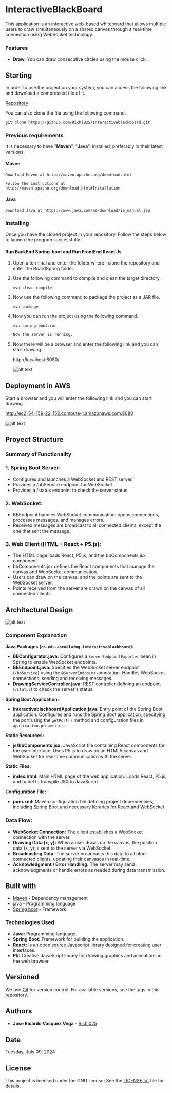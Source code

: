 
# InteractiveBlackBoard

This application is an interactive web-based whiteboard that allows multiple users to draw simultaneously on a shared canvas through a real-time connection using WebSocket technology.

### Features
+ **Draw**: You can draw consecutive circles using the mouse click.


## Starting

In order to use the project on your system, you can access the following link and download a compressed file of it.

[Repository](https://github.com/Richi025/Interactiveblackboard.git) 

You can also clone the file using the following command.

```
git clone https://github.com/Richi025/Interactiveblackboard.git 
```

### Previous requirements

It is necessary to have "**Maven**", "**Java**", installed, preferably in their latest versions.

#### Maven
```
Download Maven at http://maven.apache.org/download.html 

Follow the instructions at http://maven.apache.org/download.html#Installation
```
#### Java

```
Download Java at https://www.java.com/es/download/ie_manual.jsp
```

### Installing

Once you have the cloned project in your repository. Follow the steps below to launch the program successfully.

#### Run BackEnd Spring-boot and Run FrontEnd React Js

1. Open a terminal and enter the folder where I clone the repository and enter the BoardSpring folder.

2. Use the following command to compile and clean the target directory.
    ```
    mvn clean compile
    ```
3. Now use the following command to package the project as a JAR file.

    ```
    mvn package
    ```

4. Now you can run the project using the following command.

    ```
    mvn spring-boot:run

    Now the server is running.
    ```

4. Now there will be a browser and enter the following link and you can start drawing.

    http://localhost:8080/ 

    ![alt text](images/imageRun.png)

## Deployment in AWS

Start a browser and you will enter the following link and you can start drawing.

http://ec2-54-159-22-152.compute-1.amazonaws.com:8080 

![alt text](images/imagenTest.png) 

## Proyect Structure

### Summary of Functionality

### 1. Spring Boot Server:

+ Configures and launches a WebSocket and REST server.
+ Provides a /bbService endpoint for WebSocket.
+ Provides a /status endpoint to check the server status.

### 2. WebSocket:

+ BBEndpoint handles WebSocket communication: opens connections, processes messages, and manages errors.
+ Received messages are broadcast to all connected clients, except the one that sent the message.

### 3. Web Client (HTML + React + P5.js):

+ The HTML page loads React, P5.js, and the bbComponents.jsx component.
+ bbComponents.jsx defines the React components that manage the canvas and WebSocket communication.
+ Users can draw on the canvas, and the points are sent to the WebSocket server.
+ Points received from the server are drawn on the canvas of all connected clients.

## Architectural Design

![alt text](images/Blankdiagram.png)

### Component Explanation

**Java Packages (`co.edu.escuelaing.interactiveblackboard`):**

- **BBConfigurator.java:** Configures a `ServerEndpointExporter` bean in Spring to enable WebSocket endpoints.
- **BBEndpoint.java:** Specifies the WebSocket server endpoint (`/bbService`) using the `@ServerEndpoint` annotation. Handles WebSocket connections, sending and receiving messages.
- **DrawingServiceController.java:** REST controller defining an endpoint (`/status`) to check the server's status.

**Spring Boot Application:**

- **InteractiveblackboardApplication.java:** Entry point of the Spring Boot application. Configures and runs the Spring Boot application, specifying the port using the `getPort()` method and configuration files in `application.properties`.

**Static Resources:**

- **js/bbComponents.jsx:** JavaScript file containing React components for the user interface. Uses P5.js to draw on an HTML5 canvas and WebSocket for real-time communication with the server.

**Static Files:**

- **index.html:** Main HTML page of the web application. Loads React, P5.js, and babel to transpile JSX to JavaScript.

**Configuration File:**

- **pom.xml:** Maven configuration file defining project dependencies, including Spring Boot and necessary libraries for React and WebSocket.


### Data Flow:

 + **WebSocket Connection:** The client establishes a WebSocket connection with the server.
+ **Drawing Data (x, y):** When a user draws on the canvas, the position data (x, y) is sent to the server via WebSocket.
+ **Broadcasting Data:** The server broadcasts this data to all other connected clients, updating their canvases in real-time.
+ **Acknowledgment / Error Handling:** The server may send acknowledgments or handle errors as needed during data transmission.

## Built with

* [Maven](https://maven.apache.org/) - Dependency management
* [java](https://www.java.com/es/) - Programming language
* [Spring boot](https://start.spring.io/) - Framework

### Technologies Used
+ **Java:** Programming language.
+ **Spring Boot:** Framework for building the application.
+ **React:** Is an open source Javascript library designed for creating user interfaces.
+ **P5:** Creative JavaScript library for drawing graphics and animations in the web browser.

## Versioned

We use [Git](https://github.com/) for version control. For available versions, see the tags in this repository.

## Authors

* **Jose Ricardo Vasquez Vega** - [Richi025](https://github.com/Richi025)

## Date

Tuesday, July 09, 2024

## License

This project is licensed under the GNU license; See the [LICENSE.txt](LICENSE.txt) file for details.
